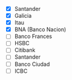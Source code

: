 * [x] Santander
* [x] Galicia
* [x] Itau
* [x] BNA (Banco Nacion)
* [ ] Banco Frances
* [ ] HSBC
* [ ] Citibank
* [ ] Santander
* [ ] Banco Ciudad
* [ ] ICBC
